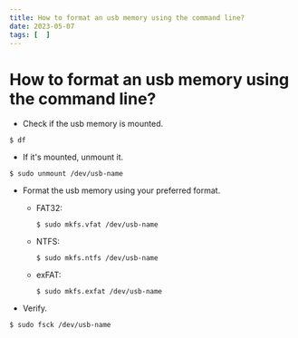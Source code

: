 ```yaml
---
title: How to format an usb memory using the command line?
date: 2023-05-07
tags: [  ]
---
```


# How to format an usb memory using the command line?

- Check if the usb memory is mounted.
```
$ df
```

- If it's mounted, unmount it.
```
$ sudo unmount /dev/usb-name
```

- Format the usb memory using your preferred format.
    * FAT32:
        ```
        $ sudo mkfs.vfat /dev/usb-name
        ```

    * NTFS:
        ```
        $ sudo mkfs.ntfs /dev/usb-name
        ```

    * exFAT:
        ```
        $ sudo mkfs.exfat /dev/usb-name
        ```

- Verify.
```
$ sudo fsck /dev/usb-name
```
